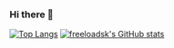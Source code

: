 ### Hi there 👋

<!--
**freeloadsk/freeloadsk** is a ✨ _special_ ✨ repository because its `README.md` (this file) appears on your GitHub profile.

Here are some ideas to get you started:

- 🔭 I’m currently working on ...
- 🌱 I’m currently learning ...
- 👯 I’m looking to collaborate on ...
- 🤔 I’m looking for help with ...
- 💬 Ask me about ...
- 📫 How to reach me: ...
- 😄 Pronouns: ...
- ⚡ Fun fact: ...
-->
[![Top Langs](https://github-readme-stats.vercel.app/api/top-langs/?username=freeloadsk)](https://github.com/anuraghazra/github-readme-stats)
[![freeloadsk's GitHub stats](https://github-readme-stats.vercel.app/api?username=freeloadsk)](https://github.com/anuraghazra/github-readme-stats)
